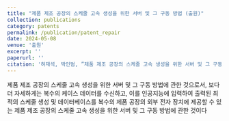 ```yaml
---
title: "제품 제조 공장의 스케줄 고속 생성을 위한 서버 및 그 구동 방법 (출원)"
collection: publications
category: patents
permalink: /publication/patent_repair
date: 2024-05-08
venue: '출원'
excerpt: ''
paperurl: ''
citation: '허재석, 박인범, ”제품 제조 공장의 스케줄 고속 생성을 위한 서버 및 그 구동 방법”, 10-2024-0060406, 2024.05.08 출원'
---
```


제품 제조 공장의 스케줄 고속 생성을 위한 서버 및 그 구동 방법에 관한 것으로서, 보다 더 자세하게는 복수의 케이스 데이터를 수신하고, 이를 인공지능에 입력하여 출력된 최적의 스케줄 생성 및 데이터베이스를 복수의 제품 공장의 외부 전자 장치에 제공할 수 있는 제품 제조 공장의 스케줄 고속 생성을 위한 서버 및 그 구동 방법에 관한 것이다
